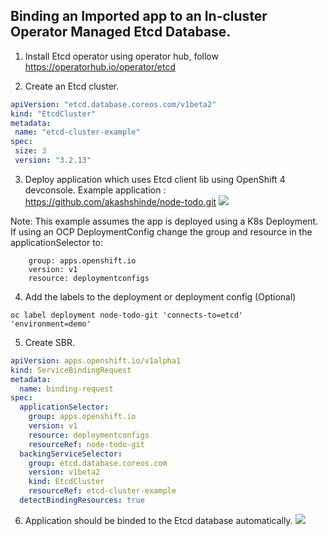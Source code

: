 ## Binding an Imported app to an In-cluster Operator Managed Etcd Database.

1. Install Etcd operator using operator hub,
   follow https://operatorhub.io/operator/etcd

2. Create an Etcd cluster.
 ```yaml
 apiVersion: "etcd.database.coreos.com/v1beta2"
 kind: "EtcdCluster"
 metadata:
  name: "etcd-cluster-example"
 spec:
  size: 3
  version: "3.2.13"
 ```

3. Deploy application which uses Etcd client lib using OpenShift 4 devconsole.
Example application : https://github.com/akashshinde/node-todo.git
![](https://i.imgur.com/WGQZ1nj.png)

Note: This example assumes the app is deployed using a K8s Deployment. If using an OCP DeploymentConfig change the group and resource in the applicationSelector to:

```
    group: apps.openshift.io
    version: v1
    resource: deploymentconfigs
```

4. Add the labels to the deployment or deployment config (Optional)

```
oc label deployment node-todo-git 'connects-to=etcd' 'environment=demo'
```

5. Create SBR.
```yaml
apiVersion: apps.openshift.io/v1alpha1
kind: ServiceBindingRequest
metadata:
  name: binding-request
spec:
  applicationSelector:
    group: apps.openshift.io
    version: v1
    resource: deploymentconfigs
    resourceRef: node-todo-git
  backingServiceSelector:
    group: etcd.database.coreos.com
    version: v1beta2
    kind: EtcdCluster
    resourceRef: etcd-cluster-example
  detectBindingResources: true
```

6. Application should be binded to the Etcd database automatically.
![](https://i.imgur.com/JjORDrJ.png)
